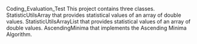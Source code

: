Coding_Evaluation_Test
This project contains three classes. StatisticUtilsArray that provides statistical values of an array of double values.
StatisticUtilsArrayList that provides statistical values of an array of double values. AscendingMinima that implements 
the Ascending Minima Algorithm.